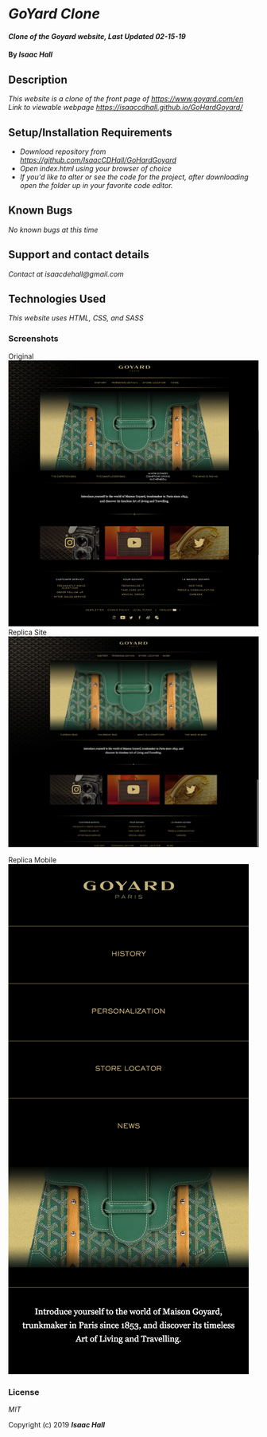 # _GoYard Clone_

#### _Clone of the Goyard website, Last Updated 02-15-19_

#### By _**Isaac Hall**_

## Description

_This website is a clone of the front page of https://www.goyard.com/en_
_Link to viewable webpage https://isaaccdhall.github.io/GoHardGoyard/_

## Setup/Installation Requirements

* _Download repository from https://github.com/IsaacCDHall/GoHardGoyard_
* _Open index.html using your browser of choice_
* _If you'd like to alter or see the code for the project, after downloading open the folder up in your favorite code editor._

## Known Bugs

_No known bugs at this time_

## Support and contact details

_Contact at isaacdehall@gmail.com_

## Technologies Used

_This website uses HTML, CSS, and SASS_

### Screenshots
Original ![Original Site](img/fullPage.png?raw=true "Original Website")
Replica Site![My Site](img/replicaSiteLarge.png?raw=true "My Website")

Replica Mobile![My Site bottom](img/replicaSiteSmall.png?raw=true "My Website")


### License

*MIT*

Copyright (c) 2019 **_Isaac Hall_**
